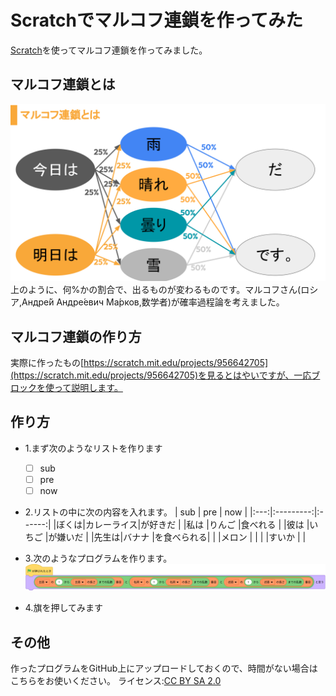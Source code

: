 # Scratchでマルコフ連鎖を作ってみた
[Scratch](https://scratch.mit.edu)を使ってマルコフ連鎖を作ってみました。
## マルコフ連鎖とは
![マルコフ連鎖](markov.svg)
上のように、何%かの割合で、出るものが変わるものです。マルコフさん(ロシア,Андре́й Андре́евич Ма́рков,数学者)が確率過程論を考えました。
## マルコフ連鎖の作り方
実際に作ったもの[https://scratch.mit.edu/projects/956642705](https://scratch.mit.edu/projects/956642705)を見るとはやいですが、一応ブロックを使って説明します。
## 作り方
- 1.まず次のようなリストを作ります
    - [ ] sub
    - [ ] pre
    - [ ] now
- 2.リストの中に次の内容を入れます。
| sub |    pre    |   now  |
|:---:|:---------:|:------:|
|ぼくは|カレーライス|が好きだ  |
|私は  |りんご     |食べれる  |
|彼は  |いちご     |が嫌いだ  |
|先生は|バナナ     |を食べられる|
|     |メロン     |           |
|     |すいか     |           |

- 3.次のようなプログラムを作ります。
![Block](a.svg)
- 4.旗を押してみます
## その他
作ったプログラムをGitHub上にアップロードしておくので、時間がない場合はこちらをお使いください。
ライセンス:[CC BY SA 2.0](https://creativecommons.org/licenses/by-sa/2.0/)
